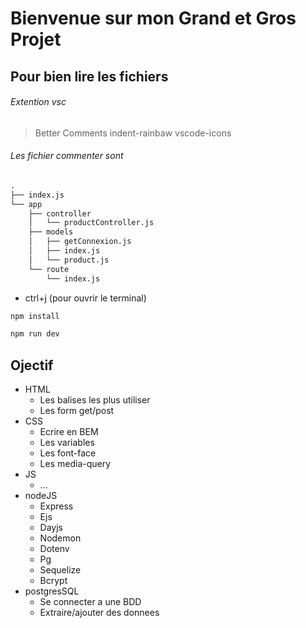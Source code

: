 # Bienvenue sur mon Grand et Gros Projet

## Pour bien lire les fichiers

###### Extention vsc

> Better Comments
> indent-rainbaw
> vscode-icons

###### Les fichier commenter sont

```txt
.
├── index.js
└── app
    ├── controller
    │   └── productController.js
    ├── models
    │   ├── getConnexion.js
    │   ├── index.js
    │   └── product.js
    └── route
        └── index.js
```

- ctrl+j (pour ouvrir le terminal)

```bash
npm install

npm run dev
```

## Ojectif

- HTML
  - Les balises les plus utiliser
  - Les form get/post
- CSS
  - Ecrire en BEM
  - Les variables
  - Les font-face
  - Les media-query
- JS
  - ...
- nodeJS
  - Express
  - Ejs
  - Dayjs
  - Nodemon
  - Dotenv
  - Pg
  - Sequelize
  - Bcrypt
- postgresSQL
  - Se connecter a une BDD
  - Extraire/ajouter des donnees

